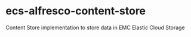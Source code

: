 # ecs-alfresco-content-store
Content Store implementation to store data in EMC Elastic Cloud Storage

